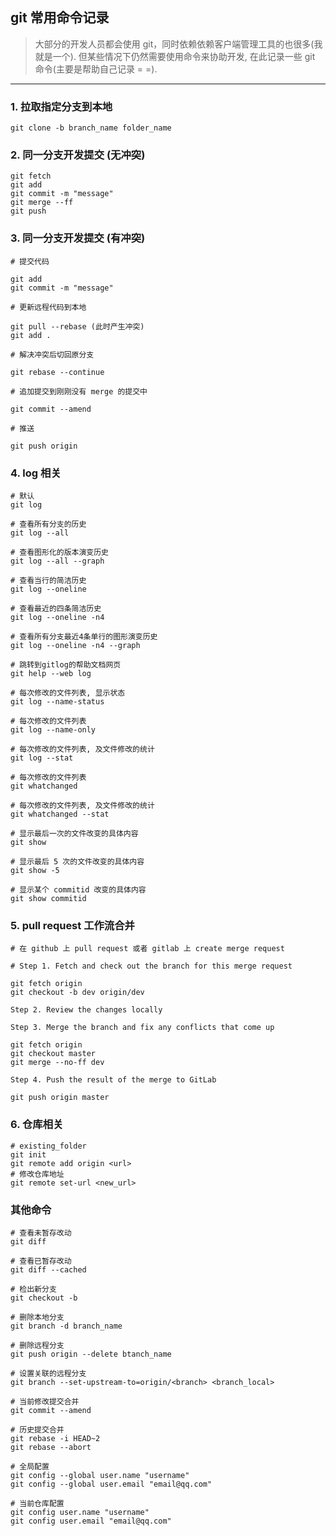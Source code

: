 ## git 常用命令记录

> 大部分的开发人员都会使用 git，同时依赖依赖客户端管理工具的也很多(我就是一个). 但某些情况下仍然需要使用命令来协助开发, 在此记录一些 git 命令(主要是帮助自己记录 = =).

<!--more-->

---

### 1. 拉取指定分支到本地

```
git clone -b branch_name folder_name
```

### 2. 同一分支开发提交 (无冲突)

```
git fetch
git add
git commit -m "message"
git merge --ff
git push
```

### 3. 同一分支开发提交 (有冲突)

```
# 提交代码

git add
git commit -m "message"

# 更新远程代码到本地

git pull --rebase (此时产生冲突)
git add .

# 解决冲突后切回原分支

git rebase --continue

# 追加提交到刚刚没有 merge 的提交中

git commit --amend

# 推送

git push origin
```

### 4. log 相关

```
# 默认
git log

# 查看所有分支的历史
git log --all

# 查看图形化的版本演变历史
git log --all --graph

# 查看当行的简洁历史
git log --oneline

# 查看最近的四条简洁历史
git log --oneline -n4

# 查看所有分支最近4条单行的图形演变历史
git log --oneline -n4 --graph

# 跳转到gitlog的帮助文档网页
git help --web log

# 每次修改的文件列表, 显示状态
git log --name-status

# 每次修改的文件列表
git log --name-only

# 每次修改的文件列表, 及文件修改的统计
git log --stat

# 每次修改的文件列表
git whatchanged

# 每次修改的文件列表, 及文件修改的统计
git whatchanged --stat

# 显示最后一次的文件改变的具体内容
git show

# 显示最后 5 次的文件改变的具体内容
git show -5

# 显示某个 commitid 改变的具体内容
git show commitid
```

### 5. pull request 工作流合并

```
# 在 github 上 pull request 或者 gitlab 上 create merge request

# Step 1. Fetch and check out the branch for this merge request

git fetch origin
git checkout -b dev origin/dev

Step 2. Review the changes locally

Step 3. Merge the branch and fix any conflicts that come up

git fetch origin
git checkout master
git merge --no-ff dev

Step 4. Push the result of the merge to GitLab

git push origin master

```

### 6. 仓库相关

```
# existing_folder
git init
git remote add origin <url>
# 修改仓库地址
git remote set-url <new_url>
```

### 其他命令

```
# 查看未暂存改动
git diff

# 查看已暂存改动
git diff --cached

# 检出新分支
git checkout -b

# 删除本地分支
git branch -d branch_name

# 删除远程分支
git push origin --delete btanch_name

# 设置关联的远程分支
git branch --set-upstream-to=origin/<branch> <branch_local>

# 当前修改提交合并
git commit --amend

# 历史提交合并
git rebase -i HEAD~2
git rebase --abort

# 全局配置
git config --global user.name "username"
git config --global user.email "email@qq.com"

# 当前仓库配置
git config user.name "username"
git config user.email "email@qq.com"
```
